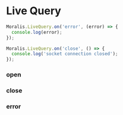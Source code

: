 <!-- ---
sidebar_position: 4
--- -->

# Live Query

```js
Moralis.LiveQuery.on('error', (error) => {
  console.log(error);
});

Moralis.LiveQuery.on('close', () => {
  console.log('socket connection closed');
});
```

### open
### close
### error

